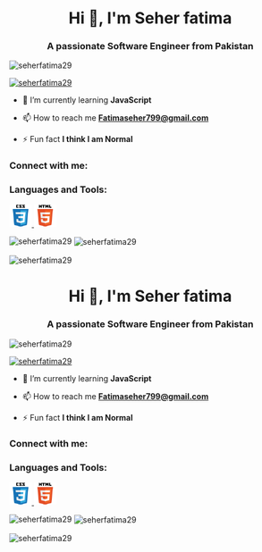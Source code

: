 <h1 align="center">Hi 👋, I'm Seher fatima</h1>
<h3 align="center">A passionate Software Engineer from Pakistan</h3>

<p align="left"> <img src="https://komarev.com/ghpvc/?username=seherfatima29&label=Profile%20views&color=0e75b6&style=flat" alt="seherfatima29" /> </p>

<p align="left"> <a href="https://github.com/ryo-ma/github-profile-trophy"><img src="https://github-profile-trophy.vercel.app/?username=seherfatima29" alt="seherfatima29" /></a> </p>

- 🌱 I’m currently learning **JavaScript**

- 📫 How to reach me **Fatimaseher799@gmail.com**

- ⚡ Fun fact **I think I am Normal**

<h3 align="left">Connect with me:</h3>
<p align="left">
</p>

<h3 align="left">Languages and Tools:</h3>
<p align="left"> <a href="https://www.w3schools.com/css/" target="_blank" rel="noreferrer"> <img src="https://raw.githubusercontent.com/devicons/devicon/master/icons/css3/css3-original-wordmark.svg" alt="css3" width="40" height="40"/> </a> <a href="https://www.w3.org/html/" target="_blank" rel="noreferrer"> <img src="https://raw.githubusercontent.com/devicons/devicon/master/icons/html5/html5-original-wordmark.svg" alt="html5" width="40" height="40"/> </a> </p>

<p><img align="left" src="https://github-readme-stats.vercel.app/api/top-langs?username=seherfatima29&show_icons=true&locale=en&layout=compact" alt="seherfatima29" /></p>

<p>&nbsp;<img align="center" src="https://github-readme-stats.vercel.app/api?username=seherfatima29&show_icons=true&locale=en" alt="seherfatima29" /></p>

<p><img align="center" src="https://github-readme-streak-stats.herokuapp.com/?user=seherfatima29&" alt="seherfatima29" /></p>
<h1 align="center">Hi 👋, I'm Seher fatima</h1>
<h3 align="center">A passionate Software Engineer from Pakistan</h3>

<p align="left"> <img src="https://komarev.com/ghpvc/?username=seherfatima29&label=Profile%20views&color=0e75b6&style=flat" alt="seherfatima29" /> </p>

<p align="left"> <a href="https://github.com/ryo-ma/github-profile-trophy"><img src="https://github-profile-trophy.vercel.app/?username=seherfatima29" alt="seherfatima29" /></a> </p>

- 🌱 I’m currently learning **JavaScript**

- 📫 How to reach me **Fatimaseher799@gmail.com**

- ⚡ Fun fact **I think I am Normal**

<h3 align="left">Connect with me:</h3>
<p align="left">
</p>

<h3 align="left">Languages and Tools:</h3>
<p align="left"> <a href="https://www.w3schools.com/css/" target="_blank" rel="noreferrer"> <img src="https://raw.githubusercontent.com/devicons/devicon/master/icons/css3/css3-original-wordmark.svg" alt="css3" width="40" height="40"/> </a> <a href="https://www.w3.org/html/" target="_blank" rel="noreferrer"> <img src="https://raw.githubusercontent.com/devicons/devicon/master/icons/html5/html5-original-wordmark.svg" alt="html5" width="40" height="40"/> </a> </p>

<p><img align="left" src="https://github-readme-stats.vercel.app/api/top-langs?username=seherfatima29&show_icons=true&locale=en&layout=compact" alt="seherfatima29" /></p>

<p>&nbsp;<img align="center" src="https://github-readme-stats.vercel.app/api?username=seherfatima29&show_icons=true&locale=en" alt="seherfatima29" /></p>

<p><img align="center" src="https://github-readme-streak-stats.herokuapp.com/?user=seherfatima29&" alt="seherfatima29" /></p>

